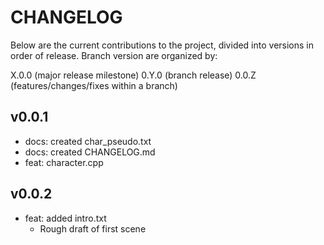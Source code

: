 # CHANGELOG
Below are the current contributions to the project, divided into versions in order of release. Branch version are organized by:

X.0.0 (major release milestone)
0.Y.0 (branch release)
0.0.Z (features/changes/fixes within a branch)

## v0.0.1
- docs: created char_pseudo.txt
- docs: created CHANGELOG.md
- feat: character.cpp

## v0.0.2
- feat: added intro.txt
  - Rough draft of first scene